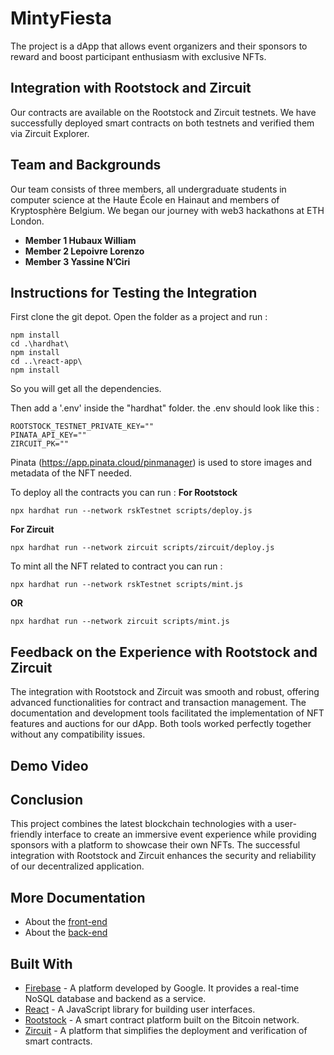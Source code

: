 # MintyFiesta
The project is a dApp that allows event organizers and their sponsors to reward and boost participant enthusiasm with exclusive NFTs.

## Integration with Rootstock and Zircuit
Our contracts are available on the Rootstock and Zircuit testnets. We have successfully deployed smart contracts on both testnets and verified them via Zircuit Explorer.

## Team and Backgrounds
Our team consists of three members, all undergraduate students in computer science at the Haute École en Hainaut and members of Kryptosphère Belgium. We began our journey with web3 hackathons at ETH London.

- **Member 1 Hubaux William** 
- **Member 2 Lepoivre Lorenzo** 
- **Member 3 Yassine N’Ciri**
  
## Instructions for Testing the Integration
First clone the git depot. Open the folder as a project and run :
```
npm install
cd .\hardhat\ 
npm install
cd ..\react-app\
npm install
```
So you will get all the dependencies.

Then add a '.env' inside the "hardhat" folder.
the .env should look like this :
```
ROOTSTOCK_TESTNET_PRIVATE_KEY=""
PINATA_API_KEY=""
ZIRCUIT_PK=""
```
Pinata (https://app.pinata.cloud/pinmanager) is used to store images and metadata of the NFT needed.

To deploy all the contracts you can run :
**For Rootstock**
```
npx hardhat run --network rskTestnet scripts/deploy.js
```
**For Zircuit**
```
npx hardhat run --network zircuit scripts/zircuit/deploy.js
```

To mint all the NFT related to contract you can run :
```
npx hardhat run --network rskTestnet scripts/mint.js
```
**OR**
```
npx hardhat run --network zircuit scripts/mint.js
```

## Feedback on the Experience with Rootstock and Zircuit
The integration with Rootstock and Zircuit was smooth and robust, offering advanced functionalities for contract and transaction management. The documentation and development tools facilitated the implementation of NFT features and auctions for our dApp. Both tools worked perfectly together without any compatibility issues.

## Demo Video

## Conclusion
This project combines the latest blockchain technologies with a user-friendly interface to create an immersive event experience while providing sponsors with a platform to showcase their own NFTs. The successful integration with Rootstock and Zircuit enhances the security and reliability of our decentralized application.

## More Documentation
- About the [front-end](react-app/README.md) 
- About the [back-end](hardhat/README.md)

## Built With

* [Firebase](https://firebase.google.com/docs/database?hl=fr) - A platform developed by Google. It provides a real-time NoSQL database and backend as a service.
* [React](https://react.dev/) - A JavaScript library for building user interfaces. 
* [Rootstock](https://rootstock.io/) - A smart contract platform built on the Bitcoin network. 
* [Zircuit](https://www.zircuit.com/) - A platform that simplifies the deployment and verification of smart contracts. 
